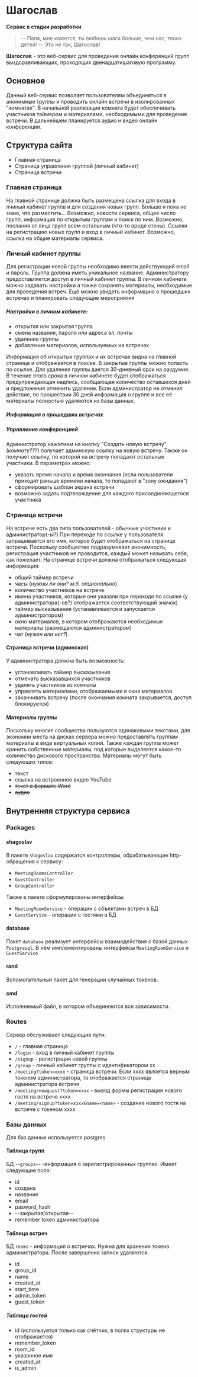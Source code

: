 # Шагослав

__Сервис в стадии разработки__

> -- Папа, мне кажется, ты любишь шаги больше, чем нас, твоих детей!
> -- Это не так, Шагослав!

__Шагослав__ - это веб-сервис для проведения онлайн конференций групп выздоравливающих, проходящих двенадцатишаговую программу.

## Основное
Данный веб-сервис позволяет пользователям объединяться в анонимные группы и проводить онлайн встречи в изолированных "комнатах". В начальной реализации комната будет обеспечивать участников таймером и материалами, необходимыми для проведения встречи. В дальнейшем планируется аудио и видео онлайн конференции.

## Структура сайта
- Главная страница
- Страница управления группой (личный кабинет)
- Страница встречи

### Главная страница
На главной странице должна быть размещена ссылка для входа в лчиный кабинет группв и для создания новых групп. Больше я пока не знаю, что разместить... Возможно, новости сервиса, общее число групп, информация по открытым группам и поиск по ним. Возможно, послания от лица групп всем остальным (что-то вроде стены). Ссылки на регистрацию новых групп и вход в личный кабинет. Возможно, ссылка на общие материалы сервиса.

### Личный кабинет группы
Для регистрации новой группы необходимо ввести действующий email и пароль. Группа должна иметь уникальное название. Администратору предоставляется доступ в личный кабинет группы.
В личном кабинете можно задавать настройки а также сохранять материалы, необходимые для проведения встреч. Ещё можно увидеть информацию о прошедших встречах и планировать следующие мероприятия
##### Настройки в личном кабинете:
- открытая или закрытая группа
- смена названия, пароля или адреса эл. почты
- удаление группы
- добавление материалов, используемых на встречах

Информация об открытых группах и их встречах видна на главной странице и отображается в поиске. В закрытые группы можно попасть по ссылке.
Для удаления группы дается 30-дневный срок на раздумие. В течение этого срока в личном кабинете будет отображаться предупреждающая надпись, сообщающая количество оставшихся дней и предложения отменить удаление. Если администратор не отменил действие, по прошествии 30 дней информация о группе и все её материалы полностью удаляются из базы данных.
##### Информация о прошедших встречах
##### Управление конференцией
Администратор нажатием на кнопку "Создать новую встречу" (_комнату???_) получает админскую ссылку на новую встречу. Также он получает ссылку, по которой на встречу попадают остальные участники. В параметрах можно:
- указать время начала и время окончания (если пользователи приходят раньше времени начала, то попадают в "зону ожидания")
- сформировать шаблон экрана встречи
- возможно задать подтверждение для каждого присоединяющегося участника

### Страница встречи
На встрече есть два типа пользователей - обычные участники и администратор(_-ы?_)
При переходе по ссылке у пользователя запрашивается его имя, которое будет отображаться на странице встречи. Поскольку сообщество подразумевает анонимность, регистрация участников не проводится, каждый может называть себя, как пожелает.
На странице встречи должна отображаться следующая информация:
- общий таймер встречи
- часы (_нужны ли они? м.б. опционально_)
- количество участников на встрече
- имена участников, которые они указали при переходе по ссылке (у администратора(-ов?) отображается соответствующий значок)
- таймер высказывания (устанавливается и запускается администратором)
- окно материалов, в котором отображаются необходимые материалы (размещаются администратором)
- чат (_нужен или нет?_)

#### Страница встречи (админская)
У администратора должна быть возможность:
- устанавливать таймер высказывания
- отмечать высказавшихся участников
- удалять участников из комнаты
- управлять материалами, отображаемыми в окне материалов
- заканчивать встречу (после окончания комната закрывается, доступ блокируется)

#### Материалы группы
Поскольку многие сообщества пользуются одинаковыми текстами, для экономии места на дисках сервера можно предоставлять группам материалы в виде виртуальных копий. Также каждая группа может хранить собственные материалы, под которые выделяется какое-то количество дискового пространства. Материалы могут быть следующих типов:
- текст
- ссылка на встроенное видео YouTube
- ~~текст в формате Word~~
- ~~аудио~~



## Внутренняя структура сервиса

### Packages
#### shagoslav
В пакете `shagoslav` содержатся контроллеры, обрабатывающие http-обращения к сервису:
- `MeetingRoomsController`
- `GuestController`
- `GroupController`

Также в пакете сформулированы интерфейсы:
- `MeetingRoomService` - операции с объектами встреч в БД
- `GuestService` - операции с гостями в БД

#### database
Пакет `database` реализует интерфейсы взаимодействия с базой данных `Postgresql`. В нём имплементированы интерфейсы `MeetingRoomService` и `GuestService`

#### rand
Вспомогательный пакет для генерации случайных токенов.

#### cmd
Исполняемый файл, в котором объединяются все зависимости.

### Routes
Сервер обслуживает следующие пути:
- `/` - главная страница
- `/login` - вход в личный кабинет группы
- `/signup` - регистрация новой группы
- `/group` - личный кабинет группы с идентификатором xx
- `/meeting?token=xxxx` - страница встречи. Если xxxx является верным токеном администратора, то отображается страница администратора встречи
- `/meeting/newguest?token=xxxx` - вывод формы регистрации нового гостя на встрече xxxx
- `/meeting/signup?token=xxxx&name=<name>` - создание нового гостя на встрече с токеном xxxx

### Базы данных

Для баз данных используется postgres

#### Таблица групп
БД --`groups`-- -информация о зарегистрированных группах. Имеет следующие поля:
- id
- создана
- название
- email
- pasword_hash
- --закрытая/открытая--
- remember token администратора

#### Таблица встреч
БД `rooms` - информация о встречах. Нужна для хранения токена администратора. После завершения записи удаляются.
- id
- group_id
- name
- created_at
- start_time
- admin_token
- guest_token

##### Таблица гостей
- id (используется только как счётчик, в полях структуры не отображается)
- remember_token
- room_id
- указанное имя
- created_at
- is_admin
